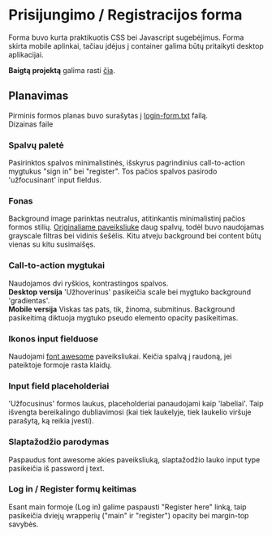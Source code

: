 # Prisijungimo / Registracijos forma
Forma buvo kurta praktikuotis CSS bei Javascript sugebėjimus. Forma skirta mobile aplinkai, tačiau įdėjus į container galima būtų pritaikyti desktop aplikacijai.  

**Baigtą projektą** galima rasti [čia](http://owner-occupied-bag.000webhostapp.com/).

## Planavimas
Pirminis formos planas buvo surašytas į [login-form.txt](https://github.com/vytascepulis/login-register-form/blob/master/login-form.txt) failą.  
Dizainas faile

### Spalvų paletė
Pasirinktos spalvos minimalistinės, išskyrus pagrindinius call-to-action mygtukus "sign in" bei "register". Tos pačios spalvos pasirodo 'užfocusinant' input fieldus.

### Fonas
Background image parinktas neutralus, atitinkantis minimalistinį pačios formos stilių. [Originaliame paveiksliuke](https://github.com/vytascepulis/login-register-form/blob/master/img/bg.jpg) daug spalvų, todėl buvo naudojamas grayscale filtras bei vidinis šešėlis. Kitu atveju background bei content būtų vienas su kitu susimaišęs.

### Call-to-action mygtukai
Naudojamos dvi ryškios, kontrastingos spalvos.  
**Desktop versija** 'Užhoverinus' pasikeičia scale bei mygtuko background 'gradientas'.  
**Mobile versija** Viskas tas pats, tik, žinoma, submitinus.
Background pasikeitimą diktuoja mygtuko pseudo elemento opacity pasikeitimas.

### Ikonos input fielduose
Naudojami [font awesome](https://fontawesome.com/) paveiksliukai. Keičia spalvą į raudoną, jei pateiktoje formoje rasta klaidų.

### Input field placeholderiai
'Užfocusinus' formos laukus, placeholderiai panaudojami kaip 'labeliai'. Taip išvengta bereikalingo dubliavimosi (kai tiek laukelyje, tiek laukelio viršuje parašytą, ką reikia įvesti).

### Slaptažodžio parodymas
Paspaudus font awesome akies paveiksliuką, slaptažodžio lauko input type pasikeičia iš password į text.

### Log in / Register formų keitimas
Esant main formoje (Log in) galime paspausti "Register here" linką, taip pasikeičia dviejų wrapperių ("main" ir "register") opacity bei margin-top savybės.